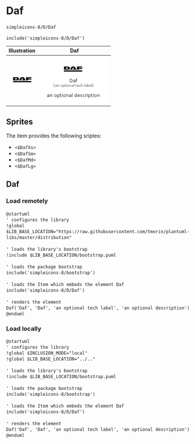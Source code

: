 # Daf


```text
simpleicons-8/D/Daf
```

```text
include('simpleicons-8/D/Daf')
```



| Illustration | Daf |
| :---: | :---: |
| ![illustration for Illustration](../../simpleicons-8/D/Daf.png) | ![illustration for Daf](../../simpleicons-8/D/Daf.Local.png) |



## Sprites
The item provides the following sriptes:

- `<$DafXs>`
- `<$DafSm>`
- `<$DafMd>`
- `<$DafLg>`





## Daf

### Load remotely
```plantuml
@startuml
' configures the library
!global $LIB_BASE_LOCATION="https://raw.githubusercontent.com/tmorin/plantuml-libs/master/distribution"

' loads the library's bootstrap
!include $LIB_BASE_LOCATION/bootstrap.puml

' loads the package bootstrap
include('simpleicons-8/bootstrap')

' loads the Item which embeds the element Daf
include('simpleicons-8/D/Daf')

' renders the element
Daf('Daf', 'Daf', 'an optional tech label', 'an optional description')
@enduml
```

### Load locally
```plantuml
@startuml
' configures the library
!global $INCLUSION_MODE="local"
!global $LIB_BASE_LOCATION="../.."

' loads the library's bootstrap
!include $LIB_BASE_LOCATION/bootstrap.puml

' loads the package bootstrap
include('simpleicons-8/bootstrap')

' loads the Item which embeds the element Daf
include('simpleicons-8/D/Daf')

' renders the element
Daf('Daf', 'Daf', 'an optional tech label', 'an optional description')
@enduml
```

